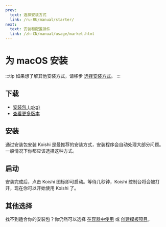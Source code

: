 ```yaml
---
prev:
  text: 选择安装方式
  link: /ru-RU/manual/starter/
next:
  text: 安装和配置插件
  link: /zh-CN/manual/usage/market.html
---
```


# 为 macOS 安装

:::tip
如果想了解其他安装方式，请移步 [选择安装方式](./index.md)。
:::

## 下载

- [安装包 (.pkg)](https://k.ilharp.cc/osx.pkg)
- [查看更多版本](https://github.com/koishijs/koishi-desktop/releases)

## 安装

通过安装包安装 Koishi 是最推荐的安装方式，安装程序会自动处理大部分问题。一般情况下你都应该选择这种方式。

## 启动

安装完成后，点击 Koishi 图标即可启动。等待几秒钟，Koishi 控制台将会被打开，现在你可以开始使用 Koishi 了。

## 其他选择

找不到适合你的安装包？你仍然可以选择 [在容器中使用](./docker.md) 或 [创建模板项目](./boilerplate.md)。
